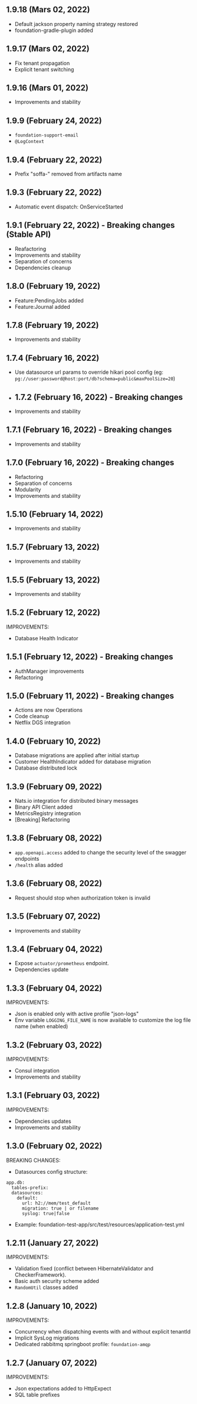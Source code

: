 ## 1.9.18 (Mars 02, 2022)  

* Default jackson property naming strategy restored
* foundation-gradle-plugin added

## 1.9.17 (Mars 02, 2022)  

* Fix tenant propagation
* Explicit tenant switching

## 1.9.16 (Mars 01, 2022)  

* Improvements and stability

## 1.9.9 (February 24, 2022)  

* `foundation-support-email` 
* `@LogContext`

## 1.9.4 (February 22, 2022)  

* Prefix "soffa-" removed from artifacts name

## 1.9.3 (February 22, 2022)  

* Automatic event dispatch: OnServiceStarted

## 1.9.1 (February 22, 2022) - Breaking changes (Stable API) 

* Reafactoring
* Improvements and stability
* Separation of concerns
* Dependencies cleanup
 
## 1.8.0 (February 19, 2022) 

* Feature:PendingJobs added
* Feature:Journal added

## 1.7.8 (February 19, 2022) 

* Improvements and stability

## 1.7.4 (February 16, 2022) 

* Use datasource url params to override hikari pool config (eg: `pg://user:password@host:port/db?schema=public&maxPoolSize=20`)

* ## 1.7.2 (February 16, 2022) - Breaking changes

* Improvements and stability

## 1.7.1 (February 16, 2022) - Breaking changes

* Improvements and stability

## 1.7.0 (February 16, 2022) - Breaking changes 

* Refactoring
* Separation of concerns
* Modularity
* Improvements and stability

## 1.5.10 (February 14, 2022)

* Improvements and stability

## 1.5.7 (February 13, 2022)

* Improvements and stability

## 1.5.5 (February 13, 2022)

* Improvements and stability
 
## 1.5.2 (February 12, 2022)

IMPROVEMENTS:

* Database Health Indicator

## 1.5.1 (February 12, 2022) - Breaking changes

* AuthManager improvements
* Refactoring
 
## 1.5.0 (February 11, 2022) - Breaking changes

* Actions are now Operations
* Code cleanup
* Netflix DGS integration 

## 1.4.0 (February 10, 2022)

* Database migrations are applied after initial startup
* Customer HealthIndicator added for database migration
* Database distributed lock 

## 1.3.9 (February 09, 2022)

* Nats.io integration for distributed binary messages
* Binary API Client added
* MetricsRegistry integration
* [Breaking] Refactoring

## 1.3.8 (February 08, 2022)

* `app.openapi.access` added to change the security level of the swagger endpoints
* `/health` alias added 

## 1.3.6 (February 08, 2022)

* Request should stop when authorization token is invalid
 
## 1.3.5 (February 07, 2022)

* Improvements and stability
 
## 1.3.4 (February 04, 2022)

* Expose `actuator/prometheus` endpoint.
* Dependencies update

## 1.3.3 (February 04, 2022)

IMPROVEMENTS:

* Json is enabled only with active profile "json-logs"
* Env variable `LOGGING_FILE_NAME` is now available to customize the log file name (when enabled)

 ## 1.3.2 (February 03, 2022)

IMPROVEMENTS:

* Consul integration
* Improvements and stability
 
## 1.3.1 (February 03, 2022)

IMPROVEMENTS:

* Dependencies updates
* Improvements and stability

## 1.3.0 (February 02, 2022)

BREAKING CHANGES:

* Datasources config structure:
```
app.db:
  tables-prefix: 
  datasources:
    default:
      url: h2://mem/test_default
      migration: true | or filename
      syslog: true|false
```
* Example: foundation-test-app/src/test/resources/application-test.yml

## 1.2.11 (January 27, 2022)

IMPROVEMENTS:

* Validation fixed (conflict between HibernateValidator and CheckerFramework).
* Basic auth security scheme added
* `RandomUtil` classes added

## 1.2.8 (January 10, 2022)

IMPROVEMENTS:

* Concurrency when dispatching events with and without explicit tenantId
* Implicit SysLog migrations
* Dedicated rabbitmq springboot profile: `foundation-amqp`

## 1.2.7 (January 07, 2022)

IMPROVEMENTS:

* Json expectations added to HttpExpect
* SQL table prefixes
